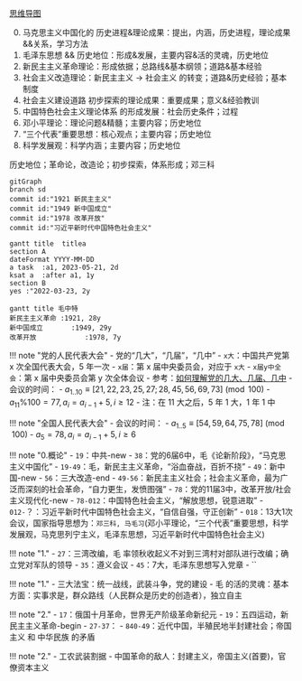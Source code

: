 [思维导图](https://mm.edrawsoft.cn/wx.html?work_id=17421)


0. 马克思主义中国化的 历史进程&理论成果：提出，内涵，历史进程，理论成果&&关系，学习方法
1. 毛泽东思想 && 历史地位：形成&发展，主要内容&活的灵魂，历史地位
2. 新民主主义革命理论：形成依据；总路线&基本纲领；道路&基本经验
3. 社会主义改造理论：新民主主义 -> 社会主义 的转变；道路&历史经验；基本制度
4. 社会主义建设道路 初步探索的理论成果：重要成果；意义&经验教训
5. 中国特色社会主义理论体系 的形成发展：社会历史条件；过程
6. 邓小平理论：理论问题&精髓；主要内容；历史地位
7. “三个代表”重要思想：核心观点；主要内容；历史地位
8. 科学发展观：科学内涵；主要内容；历史地位


历史地位；革命论，改造论；初步探索，体系形成；邓三科

```mermaid
gitGraph
branch sd
commit id:"1921 新民主主义"
commit id:"1949 新中国成立"
commit id:"1978 改革开放"
commit id:"习近平新时代中国特色社会主义"
```

```mermaid
gantt title  titlea
section A
dateFormat YYYY-MM-DD
a task	:a1, 2023-05-21, 2d
ksat a	:after a1, 1y
section B
yes	:"2022-03-23, 2y
```

```mermaid
gantt title 毛中特
新民主主义革命	:1921, 28y
新中国成立		:1949, 29y
改革开放			:1978, 7y
```

!!! note "党的人民代表大会"
	- 党的“几大”，“几届”，“几中”
		- `x大`：中国共产党第 x 次全国代表大会，5 年一次
		- `x届`：第 x 届中央委员会，对应于 `x大`
		- `x届y中全会`：第 x 届中央委员会第 y 次全体会议
		- 参考：[如何理解党的几大、几届、几中](https://zhuanlan.zhihu.com/p/144666676)
	- 会议的时间：
		- $a_{1..10} \equiv [21, 22, 23, 25, 27; 28, 45, 56, 69, 73] \pmod {100}$
		- $a_{11}\% 100=77, a_i=a_{i-1}+5, i\ge 12$
		- 注：在 11 大之后，5 年 1 大，1 年 1 中

!!! note "全国人民代表大会"
	- 会议的时间：
		- $a_{1..5} \equiv [54, 59, 64, 75, 78] \pmod {100}$
		- $a_5=78, a_i = a_{i-1}+5, i\ge 6$

!!! note "0.概论"
	- `19`：中共-new
	- `38`：党的6届6中，毛《论新阶段》，“马克思主义中国化”
	- `19-49`：毛，新民主主义革命，“浴血奋战，百折不挠”
	- `49`：新中国-new
	- `56`：三大改造-end
	- `49-56`：新民主主义社会；社会主义革命，最为广泛而深刻的社会革命，“自力更生，发愤图强”
	- `78`：党的11届3中，改革开放/社会主义现代化-new
	- `78-012`：中国特色社会主义，“解放思想，锐意进取”
	- `012-`？：习近平新时代中国特色社会主义，“自信自强，守正创新”
	- `018`：13大1次会议，国家指导思想为：`邓三科, 马毛习`(邓小平理论，“三个代表”重要思想，科学发展观，马克思列宁主义，毛泽东思想，习近平新时代中国特色社会主义)

!!! note "1."
	- `27`：三湾改编，毛 率领秋收起义不对到三湾村对部队进行改编；确立党对军队的领导
	- `35`：遵义会议
	- `45`：7大，毛泽东思想写入党章
	- ``

!!! note "1."
	- 三大法宝：统一战线，武装斗争，党的建设
	- 毛 的活的灵魂：基本方面：实事求是，群众路线（人民群众是历史的创造者），独立自主


!!! note "2."
	- `17`：俄国十月革命，世界无产阶级革命新纪元
	- `19`：五四运动，新民主主义革命-begin
	- `27-37`：
	- `840-49`：近代中国，半殖民地半封建社会；帝国主义 和 中华民族 的矛盾

!!! note "2."
	- 工农武装割据
	- 中国革命的敌人：封建主义，帝国主义(首要)，官僚资本主义


